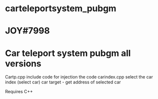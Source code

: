 # carteleportsystem_pubgm
# JOY#7998
# Car teleport system pubgm all versions

Cartp.cpp include code for injection the code
carindex.cpp select the car index (select car)
car target - get address of selected car 

Requires C++ 
